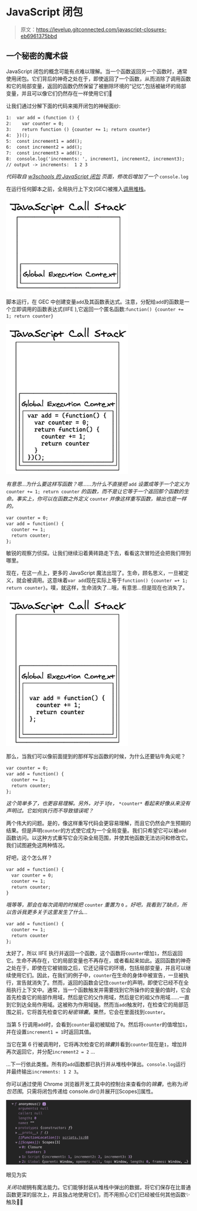 # JavaScript 闭包

> 原文：<https://levelup.gitconnected.com/javascript-closures-eb6961375bbd>

## 一个秘密的魔术袋

JavaScript 闭包的概念可能有点难以理解。当一个函数返回另一个函数时，通常使用闭包。它们背后的神奇之处在于，即使返回了一个函数，从而消除了调用函数和它的局部变量，返回的函数仍然保留了被删除环境的“记忆”,包括被破坏的局部变量，并且可以像它们仍然存在一样使用它们🤯

让我们通过分解下面的代码来揭开闭包的神秘面纱:

```
1:  var add = (function () {
2:    var counter = 0;
3:    return function () {counter += 1; return counter}
4:  })();
5:  const increment1 = add();
6:  const increment2 = add();
7:  const increment3 = add();
8:  console.log('increments: ', increment1, increment2, increment3); // output -> increments:  1 2 3
```

*代码取自* [*w3schools 的 JavaScript 闭包*](https://www.w3schools.com/js/js_function_closures.asp) *页面，修改后增加了一个* `console.log`

在运行任何脚本之前，全局执行上下文(GEC)被推入[调用堆栈](https://medium.com/swlh/javascript-execution-order-e1bebc3976ca)。

![](img/d7eab677a2c4f53dd4072ae1bfc5b6fe.png)

脚本运行，在 GEC 中创建变量`add`及其函数表达式。注意，分配给`add`的函数是一个立即调用的函数表达式(IIFE ),它返回一个匿名函数:`function() {counter += 1; return counter}`

![](img/93ca5dd7c2b90d98d3bc2ab611af27e1.png)

*有意思…为什么要这样写函数？嗯……为什么不直接把* `add` *设置成等于一个定义为* `counter += 1; return counter` *的函数，而不是让它等于一个返回那个函数的生命。事实上，你可以在函数之外定义* `counter` *并像这样重写函数，输出也是一样的。*

```
var counter = 0;
var add = function() {
  counter += 1;
  return counter;
};
```

敏锐的观察力侦探。让我们继续沿着黄砖路走下去，看看这次冒险还会把我们带到哪里。

现在，在这一点上，更多的 JavaScript 魔法出现了。生命，顾名思义，一旦被定义，就会被调用。这意味着`var add`现在实际上等于`function() {counter =+ 1; return counter}`。噗，就这样，生命消失了…哦，有意思…但是现在也消失了。

![](img/fc9159f2c15148da4c21be55fc835ca7.png)

那么，当我们可以像前面提到的那样写出函数的时候，为什么还要钻牛角尖呢？

```
var counter = 0;
var add = function() {
  counter += 1;
  return counter;
};
```

*这个简单多了，也更容易理解。另外，对于 life，* `*counter*` *看起来好像从来没有声明过。它如何执行而不导致错误呢？*

两个伟大的问题。是的，像这样重写代码会更容易理解，而且它仍然会产生预期的结果。但是声明`counter`的方式使它成为一个全局变量。我们只希望它可以被`add`函数访问。以这种方式重写它会污染全局范围，并使其他函数无法访问和修改它。我们试图避免这两种情况。

好吧，这个怎么样？

```
var add = function() {
  var counter = 0;
  counter += 1;
  return counter;
}
```

*哦等等，那会在每次调用的时候把* `counter` *重置为* `0` *。好吧，我看到了缺点，所以告诉我更多关于这里发生了什么…*

```
var add = function() {
  counter += 1;
  return counter
};
```

太好了，所以 IIFE 执行并返回一个函数，这个函数将`counter`增加`1`，然后返回它。生命不再存在，它的局部变量也不再存在，或者看起来如此。返回函数的神奇之处在于，即使在它被销毁之后，它还记得它的环境，包括局部变量，并且可以继续使用它们。因此，在我们的例子中，`counter`在生命的身体中被宣告，一旦被执行，宣告就消失了。然而，返回的函数会记住`counter`的声明，即使它已经不在全局执行上下文中。通常，当一个函数触发并需要找到它所操作的变量的值时，它会首先检查它的局部作用域，然后是它的父作用域，然后是它的祖父作用域……一直到它到达全局作用域。这被称为作用域链。然而当`add`触发时，在检查它的局部范围之前，它将首先检查它的*秘密锦囊*。果然，它会在里面找到`counter`。

当第 5 行调用`add`时，会看到`counter`最初被赋给了`0`。然后将`counter`的值增加`1`，并在设置`increment1 = 1`时返回其值。

当它在第 6 行被调用时，它将再次检查它的*锦囊*并看到`counter`现在是`1`，增加并再次返回它，并分配`increment2 = 2` …

…下一行依此类推。所有的`add`函数都已执行并从堆栈中弹出。`console.log`运行并最终输出`increments: 1 2 3`。

你可以通过使用 Chrome 浏览器开发工具中的控制台来查看你的*锦囊*，也称为*闭包范围*。只需将闭包传递给 console.dir()并展开[[Scopes]]属性。

![](img/a95d3a0ceeb005a05e8f1599c71f1097.png)

眼见为实

*关闭功能*拥有魔法能力。它们能够封装从堆栈中弹出的数据，将它们保存在比普通函数更深的层次上，并且独占地使用它们，而不用担心它们已经被任何其他函数✨触及💫✨